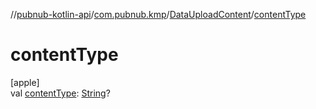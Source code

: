 //[pubnub-kotlin-api](../../../index.md)/[com.pubnub.kmp](../index.md)/[DataUploadContent](index.md)/[contentType](content-type.md)

# contentType

[apple]\
val [contentType](content-type.md): [String](https://kotlinlang.org/api/latest/jvm/stdlib/kotlin-stdlib/kotlin/-string/index.html)?
